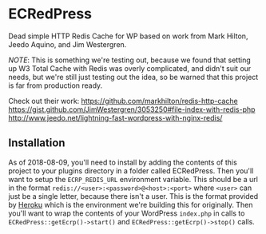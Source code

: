 # ECRedPress

Dead simple HTTP Redis Cache for WP based on work from Mark Hilton, Jeedo Aquino, and Jim Westergren. 

_NOTE_: This is something we're testing out, because we found that setting up W3 Total Cache with Redis was overly complicated, and didn't suit our needs, but we're still just testing out the idea, so be warned that this project is far from production ready.

Check out their work:
https://github.com/markhilton/redis-http-cache
https://gist.github.com/JimWestergren/3053250#file-index-with-redis-php
http://www.jeedo.net/lightning-fast-wordpress-with-nginx-redis/

## Installation

As of 2018-08-09, you'll need to install by adding the contents of this project to your plugins directory in a folder called ECRedPress. Then you'll want to setup the `ECRP_REDIS_URL` environment variable. This should be a url in the format `redis://<user>:<password>@<host>:<port>` where `<user>` can just be a single letter, because there isn't a user. This is the format provided by [Heroku](https://devcenter.heroku.com/articles/heroku-redis) which is the environment we're building this for originally. Then you'll want to wrap the contents of your WordPress `index.php` in calls to `ECRedPress::getEcrp()->start()` and `ECRedPress::getEcrp()->stop()` calls.